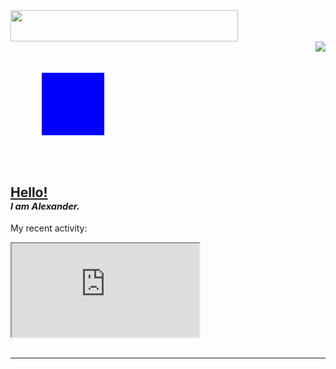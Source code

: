  <img src="https://user-images.githubusercontent.com/54555500/153712719-51c9fa3c-d2aa-4e3d-89de-5ca9799b6926.jpg" width="85%" height="50px" align="center"> 

<svg xmlns="http://www.w3.org/2000/svg" width="200" height="200">
  <script type="text/javascript">
    <![CDATA[
      // Your JavaScript code here
      function handleClick() {
        alert("SVG clicked!");
      }
    ]]>
  </script>
  <rect x="50" y="50" width="100" height="100" fill="blue" onclick="handleClick()" />
</svg>

<a href="https://cheeseonamonkey.github.io">
<img src="https://visitor-badge.laobi.icu/badge?page_id=cheeseonamonkey.cheeseonamonkey" align="right">
</a>



## <b><u> Hello! </u></b> <br> <sub><sub><i>I am Alexander.</i></sub></sub>

My recent activity:
<frame src="https://cheeseonamonkey.github.io/misc/GithubActivityWidget/?user=cheeseonamonkey" ></frame>
<iframe src="https://cheeseonamonkey.github.io/misc/GithubActivityWidget/?user=cheeseonamonkey" ></iframe>

<br>
<!--
### <a href="https://cheeseonamonkey.github.io">➪ Check out my stuff on my website </a><br> <sub><sub>&nbsp;&nbsp;&nbsp;&nbsp;&nbsp;&nbsp;&nbsp;&nbsp; <i>(cheeseonamonkey.github.io)</i></sub></sub>
-->



<!-- ##  📊 Stats -->



<br>




---


<br>

